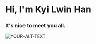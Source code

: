 # Hi, I'm Kyi Lwin Han

### It's nice to meet you all. 

<picture>
 <source media="(prefers-color-scheme: dark)" srcset="[YOUR-DARKMODE-IMAGE](https://as2.ftcdn.net/v2/jpg/02/66/72/41/1000_F_266724172_Iy8gdKgMa7XmrhYYxLCxyhx6J7070Pr8.jpg)">
 <source media="(prefers-color-scheme: light)" srcset="[YOUR-LIGHTMODE-IMAGE](https://as2.ftcdn.net/v2/jpg/02/66/72/41/1000_F_266724172_Iy8gdKgMa7XmrhYYxLCxyhx6J7070Pr8.jpg)">
 <img alt="YOUR-ALT-TEXT" src="[YOUR-DEFAULT-IMAGE](https://as2.ftcdn.net/v2/jpg/02/66/72/41/1000_F_266724172_Iy8gdKgMa7XmrhYYxLCxyhx6J7070Pr8.jpg)">
</picture>
